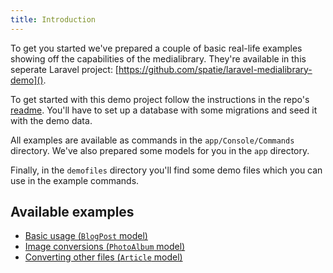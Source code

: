 ```yaml
---
title: Introduction
---
```


To get you started we've prepared a couple of basic real-life examples showing off the capabilities of the medialibrary.
 They're available in this seperate Laravel project: [https://github.com/spatie/laravel-medialibrary-demo]().

To get started with this demo project follow the instructions in the repo's [readme](https://github.com/spatie/laravel-medialibrary-demo/blob/master/README.md). You'll have to set up a database with some migrations and seed it with the demo data.

All examples are available as commands in the `app/Console/Commands` directory. We've also prepared some models for you in the `app` directory.

Finally, in the `demofiles` directory you'll find some demo files which you can use in the example commands.

## Available examples

- [Basic usage (`BlogPost` model)](https://docs.spatie.be/laravel-medialibrary/v5/tutorial/basic-usage)
- [Image conversions (`PhotoAlbum` model)](https://docs.spatie.be/laravel-medialibrary/v5/tutorial/image-conversions)
- [Converting other files (`Article` model)](https://docs.spatie.be/laravel-medialibrary/v5/tutorial/converting-other-files)
